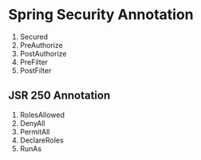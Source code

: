 # Spring Security Annotation
1. Secured
2. PreAuthorize
3. PostAuthorize
4. PreFilter
5. PostFilter
## JSR 250 Annotation
1. RolesAllowed
2. DenyAll
3. PermitAll
4. DeclareRoles
5. RunAs